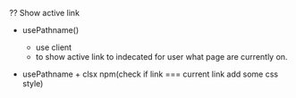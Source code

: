 ?? Show active link
- usePathname() 
    + use client
    + to show active link to indecated for user what page are currently on.

- usePathname + clsx npm(check if link === current link add some css style)
    
